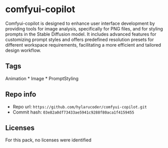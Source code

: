 # comfyui-copilot
Comfyui-copilot is designed to enhance user interface development by providing tools for image analysis, specifically for PNG files, and for styling prompts in the Stable Diffusion model. It includes advanced features for customizing prompt styles and offers predefined resolution presets for different workspace requirements, facilitating a more efficient and tailored design workflow.

## Tags
Animation * Image * PromptStyling

## Repo info
- Repo url: `https://github.com/hylarucoder/comfyui-copilot.git`
- Commit hash: `03e82a0df73433ae5941c9288f80aca1f4159455`

## Licenses
For this pack, no licenses were identified